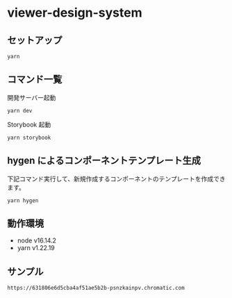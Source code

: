 # viewer-design-system


## セットアップ

```
yarn
```

## コマンド一覧

開発サーバー起動

```
yarn dev
```

Storybook 起動

```
yarn storybook
```

## hygen によるコンポーネントテンプレート生成

下記コマンド実行して、新規作成するコンポーネントのテンプレートを作成できます。

```
yarn hygen
```

## 動作環境

- node v16.14.2
- yarn v1.22.19

## サンプル

`https://631806e6d5cba4af51ae5b2b-psnzkainpv.chromatic.com`